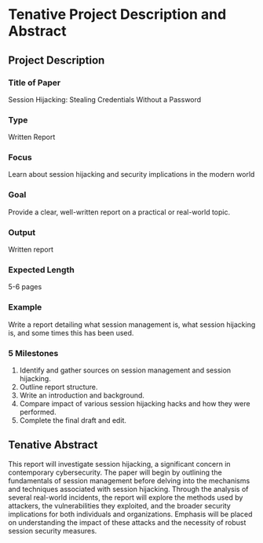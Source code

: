 # Tenative Project Description and Abstract

## Project Description

### Title of Paper

Session Hijacking: Stealing Credentials Without a Password

### Type

Written Report

### Focus

Learn about session hijacking and security implications in the modern world

### Goal

Provide a clear, well-written report on a practical or real-world topic.

### Output

Written report

### Expected Length

5-6 pages

### Example

Write a report detailing what session management is, what session hijacking is, and some times this has been used.

### 5 Milestones

1. Identify and gather sources on session management and session hijacking.
2. Outline report structure.
3. Write an introduction and background.
4. Compare impact of various session hijacking hacks and how they were performed.
5. Complete the final draft and edit.

## Tenative Abstract

This report will investigate session hijacking, a significant concern in contemporary cybersecurity. The paper will begin by outlining the fundamentals of session management before delving into the mechanisms and techniques associated with session hijacking. Through the analysis of several real-world incidents, the report will explore the methods used by attackers, the vulnerabilities they exploited, and the broader security implications for both individuals and organizations. Emphasis will be placed on understanding the impact of these attacks and the necessity of robust session security measures.
